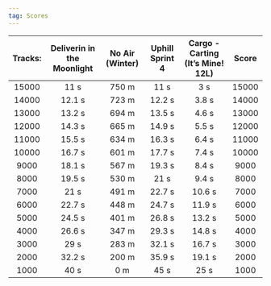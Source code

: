 ```yaml
---
tag: Scores
---
```

Tracks: | Deliverin in the Moonlight | No Air (Winter) | Uphill Sprint 4 | Cargo - Carting (It’s Mine! 12L) | Score  
:--: | :--: | :--: | :--: | :--:  | :--:   
15000 | 11 s | 750 m | 11 s | 3 s | 15000  
14000 | 12.1 s | 723 m | 12.2 s | 3.8 s | 14000  
13000 | 13.2 s | 694 m | 13.5 s | 4.6 s | 13000  
12000 | 14.3 s | 665 m | 14.9 s | 5.5 s | 12000  
11000 | 15.5 s | 634 m | 16.3 s | 6.4 s | 11000  
10000 | 16.7 s | 601 m | 17.7 s | 7.4 s | 10000  
9000 | 18.1 s | 567 m | 19.3 s | 8.4 s | 9000  
8000 | 19.5 s | 530 m | 21 s | 9.4 s | 8000  
7000 | 21 s | 491 m | 22.7 s | 10.6 s | 7000  
6000 | 22.7 s | 448 m | 24.7 s | 11.9 s | 6000  
5000 | 24.5 s | 401 m | 26.8 s | 13.2 s | 5000  
4000 | 26.6 s | 347 m | 29.3 s | 14.8 s | 4000  
3000 | 29 s | 283 m | 32.1 s | 16.7 s | 3000  
2000 | 32.2 s | 200 m | 35.9 s | 19.1 s | 2000  
1000 | 40 s | 0 m | 45 s | 25 s | 1000  
